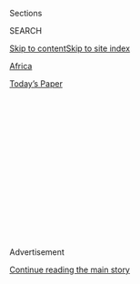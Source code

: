 <div id="app">

<div>

<div>

<div>

<div class="NYTAppHideMasthead css-1q2w90k e1suatyy0">

<div class="section css-ui9rw0 e1suatyy2">

<div class="css-eph4ug er09x8g0">

<div class="css-6n7j50">

</div>

<span class="css-1dv1kvn">Sections</span>

<div class="css-10488qs">

<span class="css-1dv1kvn">SEARCH</span>

</div>

[Skip to content](#site-content)[Skip to site
index](#site-index)

</div>

<div id="masthead-section-label" class="css-1wr3we4 eaxe0e00">

[Africa](https://www.nytimes3xbfgragh.onion/section/world/africa)

</div>

<div class="css-10698na e1huz5gh0">

</div>

</div>

<div id="masthead-bar-one" class="section hasLinks css-15hmgas e1csuq9d3">

<div class="css-uqyvli e1csuq9d0">

</div>

<div class="css-1uqjmks e1csuq9d1">

</div>

<div class="css-9e9ivx">

[](https://myaccount.nytimes3xbfgragh.onion/auth/login?response_type=cookie&client_id=vi)

</div>

<div class="css-1bvtpon e1csuq9d2">

[Today’s
Paper](https://www.nytimes3xbfgragh.onion/section/todayspaper)

</div>

</div>

</div>

</div>

<div data-aria-hidden="false">

<div id="site-content" data-role="main">

<div>

<div class="css-1aor85t" style="opacity:0.000000001;z-index:-1;visibility:hidden">

<div class="css-1hqnpie">

<div class="css-epjblv">

<span class="css-17xtcya">[Africa](/section/world/africa)</span><span class="css-x15j1o">|</span><span class="css-fwqvlz">Andrew
Mlangeni, Ally of Mandela in Anti-Apartheid Struggle, Dies at
95</span>

</div>

<div class="css-k008qs">

<div class="css-1iwv8en">

<span class="css-18z7m18"></span>

<div>

</div>

</div>

<span class="css-1n6z4y">https://nyti.ms/3hmJQge</span>

<div class="css-1705lsu">

<div class="css-4xjgmj">

<div class="css-4skfbu" data-role="toolbar" data-aria-label="Social Media Share buttons, Save button, and Comments Panel with current comment count" data-testid="share-tools">

  - 
  - 
  - 
  - 
    
    <div class="css-6n7j50">
    
    </div>

  - 
  - 

</div>

</div>

</div>

</div>

</div>

</div>

<div id="NYT_TOP_BANNER_REGION" class="css-13pd83m">

</div>

<div id="top-wrapper" class="css-1sy8kpn">

<div id="top-slug" class="css-l9onyx">

Advertisement

</div>

[Continue reading the main
story](#after-top)

<div class="ad top-wrapper" style="text-align:center;height:100%;display:block;min-height:250px">

<div id="top" class="place-ad" data-position="top" data-size-key="top">

</div>

</div>

<div id="after-top">

</div>

</div>

<div>

<div id="sponsor-wrapper" class="css-1hyfx7x">

<div id="sponsor-slug" class="css-19vbshk">

Supported by

</div>

[Continue reading the main
story](#after-sponsor)

<div id="sponsor" class="ad sponsor-wrapper" style="text-align:center;height:100%;display:block">

</div>

<div id="after-sponsor">

</div>

</div>

<div class="css-186x18t">

</div>

<div class="css-1vkm6nb ehdk2mb0">

# Andrew Mlangeni, Ally of Mandela in Anti-Apartheid Struggle, Dies at 95

</div>

He was a convicted co-defendant with Mr. Mandela at the Rivonia Trial of
1964, which exposed to the world the injustices of South Africa’s
segregationist policies.

<div class="css-79elbk" data-testid="photoviewer-wrapper">

<div class="css-z3e15g" data-testid="photoviewer-wrapper-hidden">

</div>

<div class="css-1a48zt4 ehw59r15" data-testid="photoviewer-children">

![<span class="css-16f3y1r e13ogyst0" data-aria-hidden="true">Nelson
Mandela, left, and Andrew Mlangeni, right, in 1990 with Cyril Ramaphosa,
now the president of South
Africa.</span><span class="css-cnj6d5 e1z0qqy90" itemprop="copyrightHolder"><span class="css-1ly73wi e1tej78p0">Credit...</span><span><span>Philip
Littleton/Agence France-Presse — Getty
Images</span></span></span>](https://static01.graylady3jvrrxbe.onion/images/2020/07/23/world/23mlangeni1/merlin_133715735_c97c44b3-2a1b-41a3-9567-6bd5ab281f22-articleLarge.jpg?quality=75&auto=webp&disable=upscale)

</div>

</div>

<div class="css-18e8msd">

<div class="css-vp77d3 epjyd6m0">

<div class="css-1baulvz">

By [<span class="css-1baulvz last-byline" itemprop="name">Alan
Cowell</span>](https://www.nytimes3xbfgragh.onion/by/alan-cowell)

</div>

</div>

  - 
    
    <div class="css-ld3wwf e16638kd2">
    
    July 22,
    2020
    
    </div>

  - 
    
    <div class="css-4xjgmj">
    
    <div class="css-d8bdto" data-role="toolbar" data-aria-label="Social Media Share buttons, Save button, and Comments Panel with current comment count" data-testid="share-tools">
    
      - 
      - 
      - 
      - 
        
        <div class="css-6n7j50">
        
        </div>
    
      - 
      - 
    
    </div>
    
    </div>

</div>

</div>

<div class="section meteredContent css-1r7ky0e" name="articleBody" itemprop="articleBody">

<div class="css-1fanzo5 StoryBodyCompanionColumn">

<div class="css-53u6y8">

Andrew Mlangeni, the last surviving co-defendant convicted with Nelson
Mandela in 1964 at the Rivonia Trial, which exposed to the world the
harsh segregationist policies of apartheid in his native South Africa
and helped define the battles lines in the struggle there against white
minority rule, has died in Pretoria. He was 95.

His death was confirmed on Wednesday by [the office of President Cyril
Ramaphosa](http://www.thepresidency.gov.za/press-statements/president-saddened-passing-struggle-hero-andrew-mekete-mlangeni),
which said Mr. Mlangeni had died overnight at a military hospital after
being admitted because of an abdominal complaint.

All eight men accused of sabotage at the trial were given life sentences
and served long prison terms. Mr. Mandela’s was the longest, 27 years,
until his release in 1990 as South Africa began a remarkable
transformation to fully democratic elections in 1994.

Mr. Mlangeni served 26 years as Prisoner 467/64 (Mr. Mandela was
466/64), much of the time on Robben Island; he was released in 1989.
Unlike the charismatic Mr. Mandela, who became South Africa’s first
Black president, Mr. Mlangeni cast himself in a more self-effacing role.

</div>

</div>

<div class="css-1fanzo5 StoryBodyCompanionColumn">

<div class="css-53u6y8">

An official biography, written for [his charitable
foundation](https://mlangenifoundation.org) in 2017, was entitled “The
Backroom Boy,” a reference to his clandestine activities in the
underground resistance and, perhaps, to the language of apartheid, when
white bosses routinely referred to adult Black underlings as “boy.”

When Mr. Mlangeni arrived under heavy guard on Robben Island in 1964, he
and other Black convicts in the group were issued prison uniforms with
short trousers usually reserved for schoolchildren.

(Such were the granular divisions of apartheid that the only white
activist among the group, [Denis
Goldberg](https://www.nytimes3xbfgragh.onion/2020/05/08/world/africa/denis-goldberg-dead.html),
who died in May, was sent to a whites-only prison, while [Ahmed
Kathrada](https://www.nytimes3xbfgragh.onion/2017/03/28/world/africa/ahmed-kathrada-dies-nelson-mandela.html),
a Rivonia co-defendant of Indian descent, who died in 2017, was issued
long trousers because he belonged to a different racial
group.)

</div>

</div>

<div class="css-79elbk" data-testid="photoviewer-wrapper">

<div class="css-z3e15g" data-testid="photoviewer-wrapper-hidden">

</div>

<div class="css-1a48zt4 ehw59r15" data-testid="photoviewer-children">

![<span class="css-16f3y1r e13ogyst0" data-aria-hidden="true">Demonstrators
outside a courthouse in Pretoria, South Africa, in 1964 after eight
defendants, including Mr. Mlangeni and Nelson Mandela, were accused of
sabotage in the Rivonia Trial and sentenced to life in
prison.</span><span class="css-cnj6d5 e1z0qqy90" itemprop="copyrightHolder"><span class="css-1ly73wi e1tej78p0">Credit...</span><span>Associated
Press</span></span>](https://static01.graylady3jvrrxbe.onion/images/2020/07/23/world/23mlangeni02/22mlangeni02-articleLarge.jpg?quality=75&auto=webp&disable=upscale)

</div>

</div>

<div class="css-1fanzo5 StoryBodyCompanionColumn">

<div class="css-53u6y8">

For all his reticence, though, Mr. Mlangeni was in a historic vanguard
of opposition to apartheid that turned to violent tactics, starting in
1961 with the creation of a secretive insurgent group called uMkhonto
weSizwe, the Spear of the Nation.

</div>

</div>

<div class="css-1fanzo5 StoryBodyCompanionColumn">

<div class="css-53u6y8">

According to Mr. Mlangeni’s biography, Mr. Mandela sought him out and
selected him to join five other men in the first group of South African
anti-apartheid activists to be sent to China for training. (Mr. Mlangeni
had to prove his physical fitness by performing push-ups to Mr.
Mandela’s satisfaction, according to this account.)

It was a time when a “[wind of
change,”](https://web-archives.univ-pau.fr/english/TD2doc1.pdf) in the
words of Prime Minister Harold MacMillan of Britain, was blowing through
Africa, fanning a clamor for independence and majority rule and
threatening a palisade of British and Portuguese colonies shielding
South Africa.

Faced at home with powerful white-led security forces and an
all-pervasive secret police, the would-be freedom fighters played a
cat-and-mouse game to avoid detection as they planned their journey to
China as representatives of the outlawed African National Congress and
South African Communist Party.

Outside South Africa, the activists relied on a network of exiles to
arrange passage for Mr. Mlangeni and the rest of the group. Slipping out
of South Africa to neighboring Botswana (then called the Bechuanaland
Protectorate), they traveled through Tanzania, Sudan and Ghana, flew to
Zurich, and then continued on to Prague, Moscow and Irkutsk, in Siberia,
before reaching China, according to Mr. Mlangeni in [a series of
interviews](http://www.702.co.za/podcasts/33/history-for-the-future/286913/rivonia-trialist-andrew-mlangeni-more-than-just-a-prestigious-backroom-boy)
last year with Pippa Green, a prominent South African journalist.

During their training South Africans were amazed to be visited by Mao
Zedong, the head of the Chinese Communist Party. Mao “looked me straight
in the face and I did the same, trying to be as great a soldier as I
could,” Mr. Mlangeni was quoted as saying in his biography.

The South Africans were schooled in bomb-making, secret communications
and the Maoist philosophy of insurgency. But their ability to put their
lessons into practice proved short-lived.

After he returned to South Africa in late 1962, Mr. Mlangeni joined the
insurgents’ high command. He disguised himself as a
priest<span class="css-8l6xbc evw5hdy0"> </span>and traveled around
South Africa recruiting young people to go abroad for insurgency
training. But in June 1963 he broke the rules of his tradecraft by
staying at his home in the Dube section of Soweto rather than in a safe
house. The police raided it.

</div>

</div>

<div class="css-1fanzo5 StoryBodyCompanionColumn">

<div class="css-53u6y8">

Initially, he and a fellow activist, Elias Motsoaledi, were charged with
trying to spirit out of the country a group of South Africans, including
Jacob Zuma, who would become president in the post-apartheid era. They
were acquitted but immediately rearrested under apartheid laws
permitting 90 days detention without trial.

The men were subsequently accused of sabotage, as were others who had
been arrested in a raid of a farmhouse in the Rivonia district of
Johannesburg’s northern suburbs. They faced charges of plotting to
overthrow the state, a crime that could have brought death sentences.

The subsequent trial, named for the Rivonia area and beginning in 1963,
drew broad international attention. It is often remembered for a
stirring address from the dock by Mr. Mandela, in which he evinced his
readiness “if needs be” to sacrifice his life for the cause of freedom.

But Mr. Mlangeni also spoke, urging Judge Quartus de Wet to “remember
what we, African and nonwhite people, have had to suffer.”

“That is all I have to say,” he said, “except to add what I did was not
for myself but for my
people.”

</div>

</div>

<div class="css-79elbk" data-testid="photoviewer-wrapper">

<div class="css-z3e15g" data-testid="photoviewer-wrapper-hidden">

</div>

<div class="css-1a48zt4 ehw59r15" data-testid="photoviewer-children">

<div class="css-1xdhyk6 erfvjey0">

<span class="css-1ly73wi e1tej78p0">Image</span>

<div class="css-zjzyr8">

<div data-testid="lazyimage-container" style="height:258.4222222222222px">

</div>

</div>

</div>

<span class="css-16f3y1r e13ogyst0" data-aria-hidden="true">Several
African National Congress leaders, including Mr. Mlangeni, center, at
the Holy Cross Church in Soweto, South Africa, after their release from
prison in
1989.</span><span class="css-cnj6d5 e1z0qqy90" itemprop="copyrightHolder"><span class="css-1ly73wi e1tej78p0">Credit...</span><span>Patrick
Durand/Sygma, via Getty Images</span></span>

</div>

</div>

<div class="css-1fanzo5 StoryBodyCompanionColumn">

<div class="css-53u6y8">

Andrew Moeti Mokete Mlangeni was born on June 6, 1925, on a remote
white-owned farm near the town of Bethlehem, about 150 miles south of
Johannesburg. He was the ninth child of 10 born to Aletta and Matia
Mlangeni, a farm laborer who died when Andrew was 6. Mr. Mlangeni had a
twin sister, Emma. When he was imprisoned, she died of cancer weeks
before his release in 1989. The authorities refused to allow him to
attend her funeral.

</div>

</div>

<div class="css-1fanzo5 StoryBodyCompanionColumn">

<div class="css-53u6y8">

In later life, Mr. Mlangeni said he had been born in a township near
Johannesburg, but this was a ruse to thwart a police practice of sending
people they considered troublemakers back to their place of birth.

By all accounts, he started school only at the age of 11 or 12, after
the family had moved from the Bethlehem area to nearby Kroonstad,
although his father had taught him to read. He worked as a caddy at a
golf course in Bethlehem that admitted only white players. But he came
to love the game and played it into his 90s.

In 1945, Mr. Mlangeni joined the Young Communist League, which was
organized in cells along revolutionary lines. His cell leader was [Ruth
First](https://www.sahistory.org.za/people/ruth-heloise-first), a white
communist and anti-apartheid activist killed in 1982 by a parcel bomb
that had been mailed by the South African security police while she was
in exile in Mozambique.

In 1950, Mr. Mlangeni married June Ledwaba, whom he had met while she
was working as a shop assistant in Soweto. She, too, became an
anti-apartheid protester, harassed by the security police while her
husband was incarcerated. She died of cancer in 2001, shortly after
their 50th wedding anniversary.

Mr. Mlangeni is survived by his two daughters, Maureen and Sylvia, and a
son, Sello. His eldest son, Aubrey, died in 1998.

The 1950s were a time of ferment and ever greater repression, when the
African National Congress, the South African Communist Party and other
groups struggled to define the ideological narrative of resistance.

For Mr. Mlangeni, the debate culminated in 1955 with the adoption of the
Freedom Charter, setting out a vision of a nonracial South Africa in
which its wealth would be redistributed. Mr. Mlangeni called it the
“bible that would be used to pursue freedoms for all South Africans.”

</div>

</div>

<div class="css-1fanzo5 StoryBodyCompanionColumn">

<div class="css-53u6y8">

The authorities responded with the so-called Treason Trial, from 1956 to
1961, when more than 150 anti-apartheid defendants, including Mr.
Mandela but not Mr. Mlangeni, were hauled into court. All were
acquitted.

While the trial was going on, the police in Sharpeville, about 40 miles
south of Johannesburg, opened fire on unarmed protesters taking part in
a demonstration that had been organized by the newly formed Pan
Africanist Congress; 69 were killed. The massacre led to a declaration
of a state of emergency that outlawed the principal anti-apartheid
groups.

By the time the Rivonia trial ended, in June 1964, it was clear that the
authorities were bent on crushing the resistance leadership. Once
imprisoned, Mr. Mandela became an invisible figurehead in waves of
protests that ultimately led to the dismantling of apartheid in the
early 1990s.

Mr. Mlangeni became a lawmaker in 1994 in the newly created multiracial
Parliament but retired after a single five-year term.

He continued to exert influence as head of an African National Congress
committee charged with maintaining the party’s integrity. According to
his interviews in 2019, he frequently urged President Jacob Zuma, his
former comrade-in-arms, to [resign in the face of sweeping corruption
charges](https://www.nytimes3xbfgragh.onion/2018/12/22/world/africa/gupta-zuma-south-africa-corruption.html).
Mr. Zuma was forced from office in 2018.

But Mr. Mlangeni always resisted the notion that he might be a figure of
public influence.

“I was never at the forefront of the A.N.C.,” he said in a 2013
documentary film. “I was always a backroom boy.”

</div>

</div>

<div>

</div>

<div class="css-1fanzo5 StoryBodyCompanionColumn">

<div class="css-53u6y8">

Lynsey Chutel contributed reporting.

</div>

</div>

</div>

<div>

</div>

<div>

</div>

<div>

</div>

<div>

<div id="bottom-wrapper" class="css-1ede5it">

<div id="bottom-slug" class="css-l9onyx">

Advertisement

</div>

[Continue reading the main
story](#after-bottom)

<div id="bottom" class="ad bottom-wrapper" style="text-align:center;height:100%;display:block;min-height:90px">

</div>

<div id="after-bottom">

</div>

</div>

</div>

</div>

</div>

## Site Index

<div>

</div>

## Site Information Navigation

  - [© <span>2020</span> <span>The New York Times
    Company</span>](https://help.nytimes3xbfgragh.onion/hc/en-us/articles/115014792127-Copyright-notice)

<!-- end list -->

  - [NYTCo](https://www.nytco.com/)
  - [Contact
    Us](https://help.nytimes3xbfgragh.onion/hc/en-us/articles/115015385887-Contact-Us)
  - [Work with us](https://www.nytco.com/careers/)
  - [Advertise](https://nytmediakit.com/)
  - [T Brand Studio](http://www.tbrandstudio.com/)
  - [Your Ad
    Choices](https://www.nytimes3xbfgragh.onion/privacy/cookie-policy#how-do-i-manage-trackers)
  - [Privacy](https://www.nytimes3xbfgragh.onion/privacy)
  - [Terms of
    Service](https://help.nytimes3xbfgragh.onion/hc/en-us/articles/115014893428-Terms-of-service)
  - [Terms of
    Sale](https://help.nytimes3xbfgragh.onion/hc/en-us/articles/115014893968-Terms-of-sale)
  - [Site
    Map](https://spiderbites.nytimes3xbfgragh.onion)
  - [Help](https://help.nytimes3xbfgragh.onion/hc/en-us)
  - [Subscriptions](https://www.nytimes3xbfgragh.onion/subscription?campaignId=37WXW)

</div>

</div>

</div>

</div>
